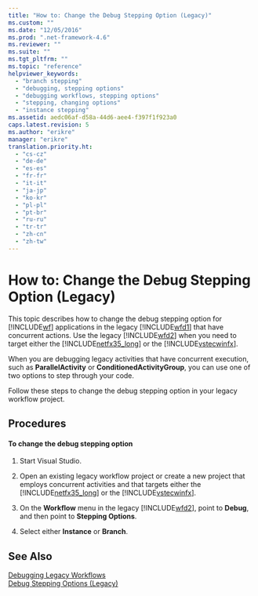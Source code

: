 ```yaml
---
title: "How to: Change the Debug Stepping Option (Legacy)"
ms.custom: ""
ms.date: "12/05/2016"
ms.prod: ".net-framework-4.6"
ms.reviewer: ""
ms.suite: ""
ms.tgt_pltfrm: ""
ms.topic: "reference"
helpviewer_keywords: 
  - "branch stepping"
  - "debugging, stepping options"
  - "debugging workflows, stepping options"
  - "stepping, changing options"
  - "instance stepping"
ms.assetid: aedc06af-d58a-44d6-aee4-f397f1f923a0
caps.latest.revision: 5
ms.author: "erikre"
manager: "erikre"
translation.priority.ht: 
  - "cs-cz"
  - "de-de"
  - "es-es"
  - "fr-fr"
  - "it-it"
  - "ja-jp"
  - "ko-kr"
  - "pl-pl"
  - "pt-br"
  - "ru-ru"
  - "tr-tr"
  - "zh-cn"
  - "zh-tw"
---
```

# How to: Change the Debug Stepping Option (Legacy)
This topic describes how to change the debug stepping option for [!INCLUDE[wf](../workflow-designer/includes/wf_md.md)] applications in the legacy [!INCLUDE[wfd1](../workflow-designer/includes/wfd1_md.md)] that have concurrent actions. Use the legacy [!INCLUDE[wfd2](../workflow-designer/includes/wfd2_md.md)] when you need to target either the [!INCLUDE[netfx35_long](../workflow-designer/includes/netfx35_long_md.md)] or the [!INCLUDE[vstecwinfx](../workflow-designer/includes/vstecwinfx_md.md)].  
  
 When you are debugging legacy activities that have concurrent execution, such as **ParallelActivity** or **ConditionedActivityGroup**, you can use one of two options to step through your code.  
  
 Follow these steps to change the debug stepping option in your legacy workflow project.  
  
## Procedures  
  
#### To change the debug stepping option  
  
1.  Start Visual Studio.  
  
2.  Open an existing legacy workflow project or create a new project that employs concurrent activities and that targets either the [!INCLUDE[netfx35_long](../workflow-designer/includes/netfx35_long_md.md)] or the [!INCLUDE[vstecwinfx](../workflow-designer/includes/vstecwinfx_md.md)].  
  
3.  On the **Workflow** menu in the legacy [!INCLUDE[wfd2](../workflow-designer/includes/wfd2_md.md)], point to **Debug**, and then point to **Stepping Options**.  
  
4.  Select either **Instance** or **Branch**.  
  
## See Also  
 [Debugging Legacy Workflows](../workflow-designer/debugging-legacy-workflows.md)   
 [Debug Stepping Options (Legacy)](../workflow-designer/debug-stepping-options--legacy-.md)